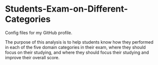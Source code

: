 # Students-Exam-on-Different-Categories
Config files for my GitHub profile.

The purpose of this analysis is to help students know how they performed 
in each of the five domain categories in their exam, where they should focus on their studying, 
and where they should focus their studying and improve their overall score.
